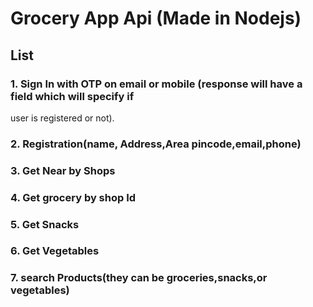 # Grocery App Api (Made in Nodejs)

## List

### 1. Sign In with OTP on email or mobile (response will have a field which will specify if
user is registered or not).
### 2. Registration(name, Address,Area pincode,email,phone)
### 3. Get Near by Shops
### 4. Get grocery by shop Id
### 5. Get Snacks
### 6. Get Vegetables
### 7. search Products(they can be groceries,snacks,or vegetables)
